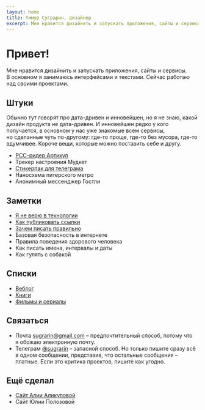 ```yaml
---
layout: home
title: Тимур Суграрин, дизайнер
excerpt: Мне нравится дизайнить и запускать приложения, сайты и сервисы. В основном я занимаюсь интерфейсами и текстами.
---
```


# Привет! 

Мне нравится дизайнить и запускать приложения, сайты и сервисы. В основном я занимаюсь интерфейсами и текстами. Сейчас работаю над своими проектами.

## Штуки

Обычно тут говорят про дата-дривен и инновейшен, но я не знаю, какой дизайн продукта не дата-дривен. И инновейшен редко у кого получается, в основном у нас уже знакомые всем сервисы, но сделанные чуть по-другому: где-то проще, где-то без мусора, где-то вдумчивее. Короче вещи, которые можно поставить себе и другу.

- [РСС-ридер Артикул](https://artykul.org/)
- Трекер настроения Мудкет
- [Стикерпак для телеграма](https://t.me/addstickers/timojipack)
- Наносхема питерского метро
- Анонимный мессенджер Гостли 

## Заметки

- [Я не верю в технологии](/notes/low-tech/)
- [Как публиковать ссылки](/notes/links-design/)
- [Зачем писать правильно](/notes/reason-to-write-properly/)
- Базовая безопасность в интернете
- Правила поведения здорового человека 
- Как писать имена, интервалы и даты
- Как гулять с собакой

## Списки

- [Веблог](/lists/weblog/)
- [Книги](/lists/books/)
- [Фильмы и сериалы](/lists/movies/)

## Связаться

- Почта [sugrarin@gmail.com](mailto:sugrarin@gmail.com) – предпочтительный способ, потому что я обожаю электронную почту.
- Телеграм [@sugrarin](https://t.me/sugrarin) – запасной способ. Но только пишите сразу всё в одном сообщении, представив, что остальные сообщения – платные. Если это критика проектов, пишите как угодно.

## Ещё сделал

- [Сайт Алии Аликуловой](https://alikulova.ru/)
- Сайт Юлии Полозовой